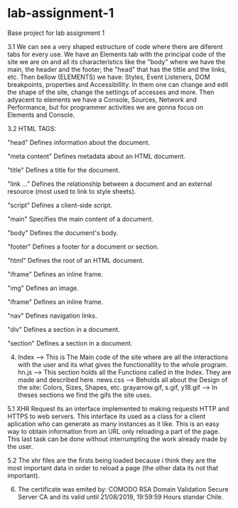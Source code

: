 # lab-assignment-1
Base project for lab assignment 1

3.1 We can see a very shaped estructure of code where there are diferent tabs for every use. We have an Elements tab with the principal code of the site we are on and all its characteristics like the "body" where we have the main, the header and the footer; the "head" that has the tittle and the links, etc. Then bellow (ELEMENTS) we have: Styles, Event Listeners, DOM breakpoints, properties and Accessibillity. In them one can change and edit the shape of the site, change the settings of accesses and more. Then adyacent to elements we have a Console, Sources, Network and Performance, but for programmer activities we are gonna focus on Elements and Console.

3.2 HTML TAGS:

"head" Defines information about the document.

"meta content" <meta charset> Defines metadata about an HTML document.

"title" Defines a title for the document. 

"link ..." Defines the relationship between a document and an external resource (most used to link to style sheets).

"script" Defines a client-side script.

"main" Specifies the main content of a document.

"body" Defines the document's body.

"footer" Defines a footer for a document or section.

"html" Defines the root of an HTML document.

"iframe" Defines an inline frame.

"img" 	Defines an image.

"iframe" Defines an inline frame.

"nav" Defines navigation links.

"div" Defines a section in a document.

"section" Defines a section in a document.
  
  
4. Index --> This is The Main code of the site where are all the interactions with the user and its what gives the functionallity to the whole program.
hn.js --> This section holds all the Functions called in the Index. They are made and described here.
news.css --> Beholds all about the Design of the site: Colors, Sizes, Shapes, etc.
grayarrow.gif, s.gif, y18.gif --> In theses sections we find the gifs the site uses.

5.1 XHR Request its an interface implemented to making requests HTTP and HTTPS to web servers. This interface its used as a class for a client aplication who can generate as many instances as it like. This is an easy way to obtain information from an URL only reloading a part of the page. This last task can be done without interrumpting the work already made by the user.

5.2 The xhr files are the firsts being loaded because i think they are the most important data in order to reload a page (the other data its not that important).

6. The certificate was emited by: COMODO RSA Domain Validation Secure Server CA and its valid until 21/08/2019, 19:59:59 Hours standar Chile.


